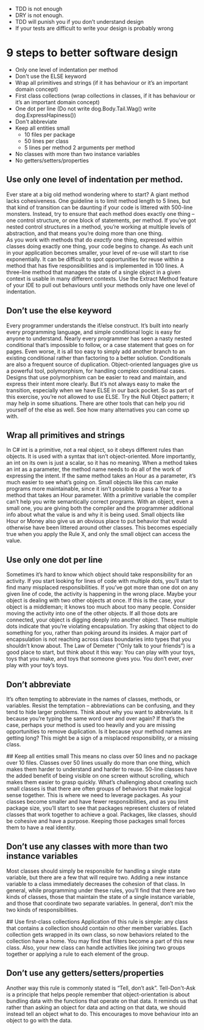 * TDD is not enough
* DRY is not enough.
* TDD will punish you if you don’t understand design
* If your tests are difficult to write your design is probably wrong

# 9 steps to better software design

* Only one level of indentation per method
* Don't use the ELSE keyword
* Wrap all primitives and strings (if it has behaviour or it’s an important domain concept)
* First class collections (wrap collections in classes, if it has behaviour or it’s an important domain concept)
* One dot per line (Do not write dog.Body.Tail.Wag() write dog.ExpressHapiness())
* Don't abbreviate
* Keep all entities small 
  * 10 files per package
  * 50 lines per class
  * 5 lines per method
2 arguments per method
* No classes with more than two instance variables
* No getters/setters/properties

## Use only one level of indentation per method.
Ever stare at a big old method wondering where to start?  A giant method lacks cohesiveness.  One guideline is to limit method length to 5 lines, but that kind of transition can be daunting if your code is littered with 500-line monsters.  Instead, try to ensure that each method does exactly one thing – one control structure, or one block of statements, per method.  If you’ve got nested control structures in a method, you’re working at multiple levels of abstraction, and that means you’re doing more than one thing.  
As you work with methods that do *exactly* one thing, expressed within classes doing exactly one thing, your code begins to change. As each unit in your application becomes smaller, your level of re-use will start to rise exponentially. It can be difficult to spot opportunities for reuse within a method that has five responsibilities and is implemented in 100 lines.   A three-line method that manages the state of a single object in a given context is usable in many different contexts. Use the Extract Method feature of your IDE to pull out behaviours until your methods only have one level of indentation.

## Don’t use the else keyword
Every programmer understands the if/else construct. It’s built into nearly every programming language, and simple conditional logic is easy for anyone to understand.  Nearly every programmer has seen a nasty nested conditional that’s impossible to follow, or a case statement that goes on for pages.  Even worse, it is all too easy to simply add another branch to an existing conditional rather than factoring to a better solution. Conditionals are also a frequent source of duplication. Object-oriented languages give us a powerful tool, polymorphism, for handling complex conditional cases.  Designs that use polymorphism can be easier to read and maintain, and express their intent more clearly.   But it’s not always easy to make the transition, especially when we have ELSE in our back pocket.   So as part of this exercise, you’re not allowed to use ELSE.  Try the Null Object pattern; it may help in some situations. There are other tools that can help you rid yourself of the else as well. See how many alternatives you can come up with.

## Wrap all primitives and strings
In C# int is a primitive, not a real object, so it obeys different rules than objects.  It is used with a syntax that isn’t object-oriented. More importantly, an int on its own is just a scalar, so it has no meaning.   When a method takes an int as a parameter, the method name needs to do all of the work of expressing the intent.  If the same method takes an Hour as a parameter, it’s much easier to see what’s going on.  Small objects like this can make programs more maintainable, since it isn’t possible to pass a Year to a method that takes an Hour parameter. With a primitive variable the compiler can’t help you write semantically correct programs. With an object, even a small one, you are giving both the compiler and the programmer additional info about what the value is and why it is being used.
Small objects like Hour or Money also give us an obvious place to put behavior that would otherwise have been littered around other classes. This becomes especially true when you apply the Rule X, and only the small object can access the value. 

## Use only one dot per line
Sometimes it’s hard to know which object should take responsibility for an activity.  If you start looking for lines of code with multiple dots, you’ll start to find many misplaced responsibilities.  If you’ve got more than one dot on any given line of code, the activity is happening in the wrong place.  Maybe your object is dealing with two other objects at once.  If this is the case, your object is a middleman; it knows too much about too many people.  Consider moving the activity into one of the other objects.
If all those dots are connected, your object is digging deeply into another object.  These multiple dots indicate that you’re violating encapsulation.  Try asking that object to do something for you, rather than poking around its insides.  A major part of encapsulation is not reaching across class boundaries into types that you shouldn’t know about. 
The Law of Demeter (“Only talk to your friends”) is a good place to start, but think about it this way:  You can play with your toys, toys that you make, and toys that someone gives you. You don’t ever, *ever* play with your toy’s toys.  

## Don’t abbreviate
It’s often tempting to abbreviate in the names of classes, methods, or variables.  Resist the temptation – abbreviations can be confusing, and they tend to hide larger problems.
Think about why you want to abbreviate.  Is it because you’re typing the same word over and over again?  If that’s the case, perhaps your method is used too heavily and you are missing opportunities to remove duplication.  Is it because your method names are getting long?  This might be a sign of a misplaced responsibility, or a missing class.

## Keep all entities small
This means no class over 50 lines and no package over 10 files.  Classes over 50 lines usually do more than one thing, which makes them harder to understand and harder to reuse.  50-line classes have the added benefit of being visible on one screen without scrolling, which makes them easier to grasp quickly.
What’s challenging about creating such small classes is that there are often groups of behaviors that make logical sense together.   This is where we need to leverage packages.  As your classes become smaller and have fewer responsibilities, and as you limit package size, you’ll start to see that packages represent clusters of related classes that work together to achieve a goal.  Packages, like classes, should be cohesive and have a purpose.  Keeping those packages small forces them to have a real identity.

## Don’t use any classes with more than two instance variables
Most classes should simply be responsible for handling a single state variable, but there are a few that will require two. Adding a new instance variable to a class immediately decreases the cohesion of that class. In general, while programming under these rules, you’ll find that there are two kinds of classes, those that maintain the state of a single instance variable, and those that coordinate two separate variables. In general, don’t mix the two kinds of responsibilities. 

## Use first-class collections
Application of this rule is simple: any class that contains a collection should contain no other member variables.   Each collection gets wrapped in its own class, so now behaviors related to the collection have a home.  You may find that filters become a part of this new class.   Also, your new class can handle activities like joining two groups together or applying a rule to each element of the group.   

## Don’t use any getters/setters/properties
Another way this rule is commonly stated is “Tell, don’t ask”. Tell-Don't-Ask is a principle that helps people remember that object-orientation is about bundling data with the functions that operate on that data. It reminds us that rather than asking an object for data and acting on that data, we should instead tell an object what to do. This encourages to move behaviour into an object to go with the data.

